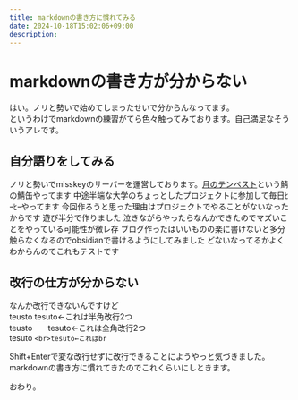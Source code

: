 ```yaml
---
title: markdownの書き方に慣れてみる
date: 2024-10-18T15:02:06+09:00
description:
---
```

# markdownの書き方が分からない

はい。ノリと勢いで始めてしまったせいで分からんなってます。  
というわけでmarkdownの練習がてら色々触ってみております。自己満足なそういうアレです。

## 自分語りをしてみる

ノリと勢いでmisskeyのサーバーを運営しております。[月のテンペスト](mk.tenpest-moon..uk)という鯖の鯖缶やってます
中途半端な大学のちょっとしたプロジェクトに参加して毎日ﾋｰﾋｰやってます
今回作ろうと思った理由はプロジェクトでやることがないなったからです
遊び半分で作りました  泣きながらやったらなんかできたのでマズいことをやっている可能性が微レ存
ブログ作ったはいいものの楽に書けないと多分触らなくなるのでobsidianで書けるようにしてみました
どないなってるかよくわからんのでこれもテストです

## 改行の仕方が分からない　

なんか改行できないんですけど
<br>
teusto  tesuto←これは半角改行2つ
<br>
teusto　　tesuto←これは全角改行2つ
<br>
tesuto `<br>tesuto←これはbr`

Shift+Enterで変な改行せずに改行できることにようやっと気づきました。
markdownの書き方に慣れてきたのでこれくらいにしときます。

おわり。
